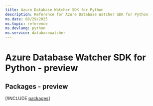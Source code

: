 ```yaml
---
title: Azure Database Watcher SDK for Python
description: Reference for Azure Database Watcher SDK for Python
ms.date: 08/29/2025
ms.topic: reference
ms.devlang: python
ms.service: databasewatcher
---
```

# Azure Database Watcher SDK for Python - preview
## Packages - preview
[!INCLUDE [packages](database-watcher-index.md)]